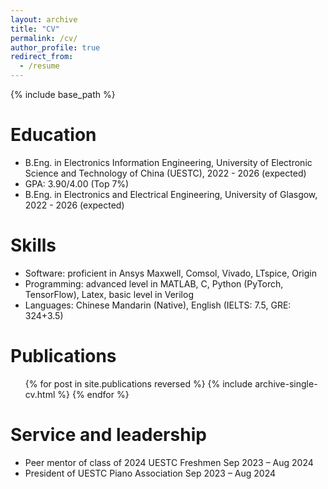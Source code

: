 ```yaml
---
layout: archive
title: "CV"
permalink: /cv/
author_profile: true
redirect_from:
  - /resume
---
```


{% include base_path %}

Education
======
* B.Eng. in Electronics Information Engineering, University of Electronic Science and Technology of China (UESTC), 2022 - 2026 (expected)
* GPA: 3.90/4.00 (Top 7%)
* B.Eng. in Electronics and Electrical Engineering, University of Glasgow, 2022 - 2026 (expected)

  
Skills
======
* Software: proficient in Ansys Maxwell, Comsol, Vivado, LTspice, Origin 
* Programming: advanced level in MATLAB, C, Python (PyTorch, TensorFlow), Latex, basic level in Verilog 
* Languages: Chinese Mandarin (Native), English (IELTS: 7.5, GRE: 324+3.5) 

Publications
======
  <ul>{% for post in site.publications reversed %}
    {% include archive-single-cv.html %}
  {% endfor %}</ul>
  
  
  
Service and leadership
======
* Peer mentor of class of 2024 UESTC Freshmen Sep 2023 – Aug 2024 
* President of UESTC Piano Association        Sep 2023 – Aug 2024 
